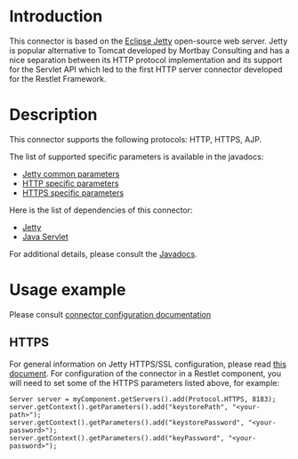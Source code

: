 # Introduction

This connector is based on the [Eclipse Jetty](http://www.eclipse.org/jetty/)
open-source web server. Jetty is popular alternative to Tomcat developed
by Mortbay Consulting and has a nice separation between its HTTP
protocol implementation and its support for the Servlet API which led to
the first HTTP server connector developed for the Restlet Framework.

# Description

This connector supports the following protocols: HTTP, HTTPS, AJP.

The list of supported specific parameters is available in the javadocs:

-   [Jetty common parameters](javadocs://jse/ext/org/restlet/ext/jetty/JettyServerHelper.html)
-   [HTTP specific parameters](javadocs://jse/ext/org/restlet/ext/jetty/HttpServerHelper.html)
-   [HTTPS specific parameters](javadocs://jse/ext/org/restlet/ext/jetty/HttpsServerHelper.html)

Here is the list of dependencies of this connector:

-   [Jetty](http://www.eclipse.org/jetty/)
-   [Java Servlet](http://www.oracle.com/technetwork/java/javaee/servlet/index.html)

For additional details, please consult the
[Javadocs](javadocs://jse/ext/org/restlet/ext/jetty/package-summary.html).

# Usage example

Please consult [connector configuration documentation](/technical-resources/restlet-framework/guide/2.2/core/base/connectors/overview)

## HTTPS

For general information on Jetty HTTPS/SSL configuration, please read
[this document](http://wiki.eclipse.org/Jetty/Howto/Configure_SSL).
For configuration of the connector in a Restlet component, you will need
to set some of the HTTPS parameters listed above, for example:

    Server server = myComponent.getServers().add(Protocol.HTTPS, 8183);
    server.getContext().getParameters().add("keystorePath", "<your-path>");
    server.getContext().getParameters().add("keystorePassword", "<your-password>");
    server.getContext().getParameters().add("keyPassword", "<your-password>");
